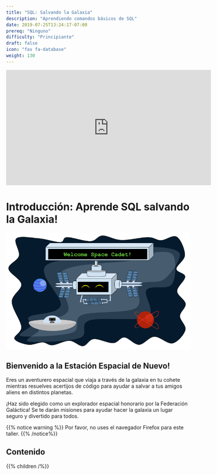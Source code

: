 ```yaml
---
title: "SQL: Salvando la Galaxia"
description: "Aprendiendo comandos básicos de SQL"
date: 2019-07-25T13:24:17-07:00
prereq: "Ninguno"
difficulty: "Principiante"
draft: false
icon: "fas fa-database"
weight: 130
---
```

<!-- Link to sql image drive: https://drive.google.com/drive/folders/0ADAbCQbzZCAFUk9PVA -->
<p style="text-align: center;"><iframe width="560" height="315" src="https://www.youtube.com/embed/oFfaxcxBkUQ" title="YouTube video player" frameborder="0" allow="accelerometer; autoplay; clipboard-write; encrypted-media; gyroscope; picture-in-picture" allowfullscreen></iframe></p>

# Introducción: Aprende SQL salvando la Galaxia!

![Galaxy](media/Galaxy.png)

## Bienvenido a la Estación Espacial de Nuevo! 

Eres un aventurero espacial que viaja a través de la galaxia en tu cohete mientras resuelves acertijos de código para ayudar a salvar a tus amigos aliens en distintos planetas.

¡Haz sido elegido como un explorador espacial honorario por la Federación Galáctica! Se te darán misiones para ayudar hacer la galaxia un lugar seguro y divertido para todos.
 

{{% notice warning %}}
Por favor, no uses el navegador Firefox para este taller.
{{% /notice%}}

## Contenido

{{% children /%}}
